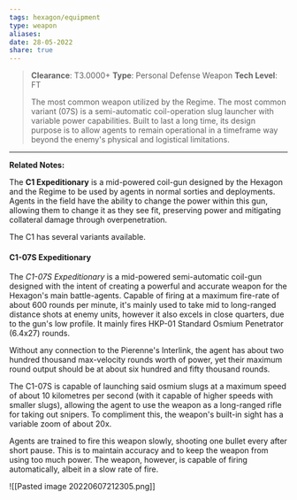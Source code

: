```yaml
---
tags: hexagon/equipment
type: weapon
aliases: 
date: 28-05-2022
share: true
---
```


> **Clearance**: T3.0000+
> **Type**: Personal Defense Weapon
> **Tech Level**: FT
> 
> The most common weapon utilized by the Regime. The most common variant (07S) is a semi-automatic coil-operation slug launcher with variable power capabilities. Built to last a long time, its design purpose is to allow agents to remain operational in a timeframe way beyond the enemy's physical and logistical limitations.
---

**Related Notes:** 

The **C1 Expeditionary** is a mid-powered coil-gun designed by the Hexagon and the Regime to be used by agents in normal sorties and deployments. Agents in the field have the ability to change the power within this gun, allowing them to change it as they see fit, preserving power and mitigating collateral damage through overpenetration.

The C1 has several variants available.

#### C1-07S Expeditionary
The *C1-07S Expeditionary* is a mid-powered semi-automatic coil-gun designed with the intent of creating a powerful and accurate weapon for the Hexagon's main battle-agents. Capable of firing at a maximum fire-rate of about 600 rounds per minute, it's mainly used to take mid to long-ranged distance shots at enemy units, however it also excels in close quarters, due to the gun's low profile. It mainly fires HKP-01 Standard Osmium Penetrator (6.4x27) rounds.

Without any connection to the Pierenne's Interlink, the agent has about two hundred thousand max-velocity rounds worth of power, yet their maximum round output should be at about six hundred and fifty thousand rounds.

The C1-07S is capable of launching said osmium slugs at a maximum speed of about 10 kilometres per second (with it capable of higher speeds with smaller slugs), allowing the agent to use the weapon as a long-ranged rifle for taking out snipers. To compliment this, the weapon's built-in sight has a variable zoom of about 20x.

Agents are trained to fire this weapon slowly, shooting one bullet every after short pause. This is to maintain accuracy and to keep the weapon from using too much power. The weapon, however, is capable of firing automatically, albeit in a slow rate of fire.



![[Pasted image 20220607212305.png]]